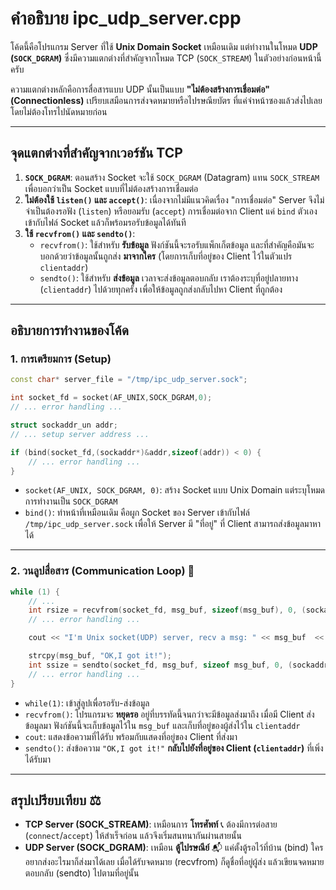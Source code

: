 # คำอธิบาย ipc_udp_server.cpp

โค้ดนี้คือโปรแกรม Server ที่ใช้ **Unix Domain Socket** เหมือนเดิม แต่ทำงานในโหมด **UDP (`SOCK_DGRAM`)** ซึ่งมีความแตกต่างที่สำคัญจากโหมด TCP (`SOCK_STREAM`) ในตัวอย่างก่อนหน้านี้ครับ

ความแตกต่างหลักคือการสื่อสารแบบ UDP นั้นเป็นแบบ **"ไม่ต้องสร้างการเชื่อมต่อ" (Connectionless)** เปรียบเสมือนการส่งจดหมายหรือไปรษณียบัตร ที่แค่จ่าหน้าซองแล้วส่งไปเลย โดยไม่ต้องโทรไปนัดหมายก่อน

-----

## จุดแตกต่างที่สำคัญจากเวอร์ชัน TCP

1.  **`SOCK_DGRAM`**: ตอนสร้าง Socket จะใช้ `SOCK_DGRAM` (Datagram) แทน `SOCK_STREAM` เพื่อบอกว่าเป็น Socket แบบที่ไม่ต้องสร้างการเชื่อมต่อ
2.  **ไม่ต้องใช้ `listen()` และ `accept()`**: เนื่องจากไม่มีแนวคิดเรื่อง "การเชื่อมต่อ" Server จึงไม่จำเป็นต้องรอฟัง (`listen`) หรือยอมรับ (`accept`) การเชื่อมต่อจาก Client แค่ `bind` ตัวเองเข้ากับไฟล์ Socket แล้วก็พร้อมรอรับข้อมูลได้ทันที
3.  **ใช้ `recvfrom()` และ `sendto()`**:
      * `recvfrom()`: ใช้สำหรับ **รับข้อมูล** ฟังก์ชันนี้จะรอรับแพ็กเก็ตข้อมูล และที่สำคัญคือมันจะบอกด้วยว่าข้อมูลนั้นถูกส่ง **มาจากใคร** (โดยการเก็บที่อยู่ของ Client ไว้ในตัวแปร `clientaddr`)
      * `sendto()`: ใช้สำหรับ **ส่งข้อมูล** เวลาจะส่งข้อมูลตอบกลับ เราต้องระบุที่อยู่ปลายทาง (`clientaddr`) ไปด้วยทุกครั้ง เพื่อให้ข้อมูลถูกส่งกลับไปหา Client ที่ถูกต้อง

-----

## อธิบายการทำงานของโค้ด

### 1\. การเตรียมการ (Setup)

```cpp
const char* server_file = "/tmp/ipc_udp_server.sock";

int socket_fd = socket(AF_UNIX,SOCK_DGRAM,0);
// ... error handling ...

struct sockaddr_un addr;
// ... setup server address ...

if (bind(socket_fd,(sockaddr*)&addr,sizeof(addr)) < 0) {
    // ... error handling ...
}
```

  * `socket(AF_UNIX, SOCK_DGRAM, 0)`: สร้าง Socket แบบ Unix Domain แต่ระบุโหมดการทำงานเป็น `SOCK_DGRAM`
  * `bind()`: ทำหน้าที่เหมือนเดิม คือผูก Socket ของ Server เข้ากับไฟล์ `/tmp/ipc_udp_server.sock` เพื่อให้ Server มี "ที่อยู่" ที่ Client สามารถส่งข้อมูลมาหาได้

-----

### 2\. วนลูปสื่อสาร (Communication Loop) 🔄

```cpp
while (1) {
    // ...
    int rsize = recvfrom(socket_fd, msg_buf, sizeof(msg_buf), 0, (sockaddr*)&clientaddr, &addrlen);
    // ... error handling ...

    cout << "I'm Unix socket(UDP) server, recv a msg: " << msg_buf  << " from: " << clientaddr.sun_path << endl;

    strcpy(msg_buf, "OK,I got it!");
    int ssize = sendto(socket_fd, msg_buf, sizeof msg_buf, 0, (sockaddr*)&clientaddr, addrlen);
    // ... error handling ...
}
```

  * `while(1)`: เข้าสู่ลูปเพื่อรอรับ-ส่งข้อมูล
  * `recvfrom()`: โปรแกรมจะ **หยุดรอ** อยู่ที่บรรทัดนี้จนกว่าจะมีข้อมูลส่งมาถึง เมื่อมี Client ส่งข้อมูลมา ฟังก์ชันนี้จะเก็บข้อมูลไว้ใน `msg_buf` และเก็บที่อยู่ของผู้ส่งไว้ใน `clientaddr`
  * `cout`: แสดงข้อความที่ได้รับ พร้อมกับแสดงที่อยู่ของ Client ที่ส่งมา
  * `sendto()`: ส่งข้อความ `"OK,I got it!"` **กลับไปยังที่อยู่ของ Client (`clientaddr`)** ที่เพิ่งได้รับมา

-----

## สรุปเปรียบเทียบ ⚖️

  * **TCP Server (SOCK\_STREAM)**: เหมือนการ **โทรศัพท์** 📞 ต้องมีการต่อสาย (`connect`/`accept`) ให้สำเร็จก่อน แล้วจึงเริ่มสนทนากันผ่านสายนั้น
  * **UDP Server (SOCK\_DGRAM)**: เหมือน **ตู้ไปรษณีย์** 📬 แค่ตั้งตู้รอไว้ที่บ้าน (bind) ใครอยากส่งอะไรมาก็ส่งมาได้เลย เมื่อได้รับจดหมาย (recvfrom) ก็ดูชื่อที่อยู่ผู้ส่ง แล้วเขียนจดหมายตอบกลับ (sendto) ไปตามที่อยู่นั้น